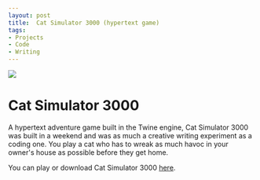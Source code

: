 ```yaml
---
layout: post
title:  Cat Simulator 3000 (hypertext game)
tags:
- Projects
- Code
- Writing
---
```


<img src="{{ site.url }}/assets/images/catsimulator.jpg" />

<h1 id="heading1">Cat Simulator 3000</h1>

<p>A hypertext adventure game built in the Twine engine, Cat Simulator 3000 was built in a weekend and was as much a creative writing experiment as a coding one. You play a cat who has to wreak as much havoc in your owner's house as possible before they get home.</p>

<p>You can play or download Cat Simulator 3000 <a href="http://deerful.itch.io/cat-simulator-3000">here</a>.

